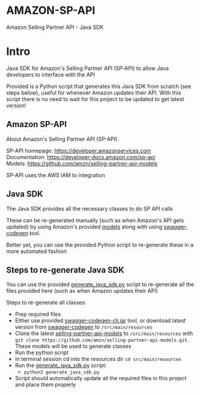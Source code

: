 # AMAZON-SP-API
Amazon Selling Partner API - Java SDK


# Intro

Java SDK for Amazon's Selling Partner API (SP-API) to allow Java developers to interface with the API

Provided is a Python script that generates this Java SDK from scratch (see steps below), useful for whenever Amazon updates their API. With this script there is no need to wait for this project to be updated to get latest version!


## Amazon SP-API

About Amazon's Selling Partner API (SP-API). 

SP-API homepage: https://developer.amazonservices.com <br/>
Documentation: https://developer-docs.amazon.com/sp-api <br/>
Models: https://github.com/amzn/selling-partner-api-models <br/>

SP-API uses the AWS IAM to integration


## Java SDK

The Java SDK provides all the necessary classes to do SP API calls

These can be re-generated manually (such as when Amazon's API gets updated) by using Amazon's provided [models](https://github.com/amzn/selling-partner-api-models) along with using  [swagger-codegen](https://swagger.io/tools/swagger-codegen/) tool.

Better yet, you can use the provided Python script to re-generate these in a more automated fashion


## Steps to re-generate Java SDK

You can use the provided [generate_java_sdk.py](https://github.com/wwwTOMKOca/amazon-sp-api/src/main/resources/generate_java_sdk.py) script to re-generate all the files provided here (such as when Amazon updates their API)

Steps to re-generate all classes:

* Prep required files
 * Either use provided [swagger-codegen-cli.jar](https://github.com/wwwTOMKOca/amazon-sp-api/src/main/resources/) tool, or download latest version from [swagger-codegen](https://swagger.io/tools/swagger-codegen/) to `/src/main/resources`
 * Clone the latest [selling-partner-api-models](https://github.com/amzn/selling-partner-api-models) to `/src/main/resources` with `git clone https://github.com/amzn/selling-partner-api-models.git`. These models will be used to generate classes
* Run the python script
 * In terminal session cd into the resources dir `cd src/main/resources`
 * Run the [generate_java_sdk.py](https://github.com/wwwTOMKOca/amazon-sp-api/src/main/resources/generate_java_sdk.py) script: 
   * `python3 generate_java_sdk.py`
 * Script should automatically update all the required files in this project and place them properly 


